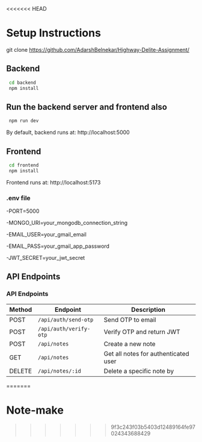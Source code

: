 <<<<<<< HEAD
# Setup Instructions
git clone https://github.com/AdarshBelnekar/Highway-Delite-Assignment/


## Backend
```bash
 cd backend
 npm install 
```
## Run the backend server and frontend also
```bash
 npm run dev
```
By default, backend runs at: http://localhost:5000

## Frontend
```bash
 cd frontend
 npm install 
```
Frontend runs at: http://localhost:5173
### .env file
-PORT=5000

-MONGO_URI=your_mongodb_connection_string

-EMAIL_USER=your_gmail_email

-EMAIL_PASS=your_gmail_app_password

-JWT_SECRET=your_jwt_secret

 ## API Endpoints
### API Endpoints

| Method | Endpoint              | Description                  |
|--------|-----------------------|------------------------------|
| POST   | `/api/auth/send-otp`  | Send OTP to email            |
| POST   | `/api/auth/verify-otp`| Verify OTP and return JWT    |
| POST	 | `/api/notes	`          | Create a new note          |
| GET 	 | `/api/notes	`          | Get all notes for authenticated user          |
|DELETE	 | `/api/notes/:id`|	Delete a specific note by|







=======
# Note-make
>>>>>>> 9f3c243f03b5403d12489164fe97024343688429
